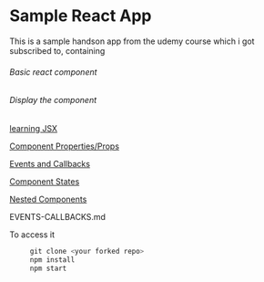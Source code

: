 # Sample React App

This is a sample handson app from the udemy course which i got subscribed to, containing
###### Basic react component
###### Display the component

[learning JSX](docs/LEARN-JSX.md)

[Component Properties/Props](docs/COMPONENT-PROPS.md)

[Events and Callbacks](docs/EVENTS-CALLBACKS.md)

[Component States](docs/COMPONENT-STATES.md)

[Nested Components](docs/NESTED-COMPONENTS-1.md)




EVENTS-CALLBACKS.md

To access it
```javascript
     git clone <your forked repo>
     npm install
     npm start
```